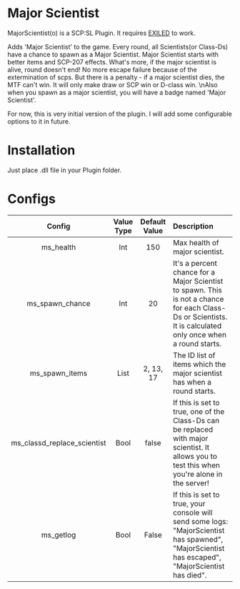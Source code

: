 # Major Scientist

MajorScientist(o) is a SCP:SL Plugin. It requires [EXILED] to work.

Adds 'Major Scientist' to the game. Every round, all Scientists(or Class-Ds) have a chance to spawn as a Major Scientist. Major Scientist starts with better items and SCP-207 effects. What's more, if the major scientist is alive, round doesn't end! No more escape failure because of the extermination of scps. But there is a penalty - if a major scientist dies, the MTF can't win. It will only make draw or SCP win or D-class win.
\nAlso when you spawn as a major scientist, you will have a badge named 'Major Scientist'.

For now, this is very initial version of the plugin. I will add some configurable options to it in future.

# Installation

Just place .dll file in your Plugin folder.

# Configs

| Config        | Value Type | Default Value | Description |
| :-------------: | :---------: | :------: | :--------- |
| ms_health | Int | 150 | Max health of major scientist. |
| ms_spawn_chance | Int | 20 | It's a percent chance for a Major Scientist to spawn. This is not a chance for each Class-Ds or Scientists. It is calculated only once when a round starts. |
| ms_spawn_items | List | 2, 13, 17 | The ID list of items which the major scientist has when a round starts. | 
| ms_classd_replace_scientist | Bool | false | If this is set to true, one of the Class-Ds can be replaced with major scientist. It allows you to test this when you're alone in the server! |
| ms_getlog | Bool | False | If this is set to true, your console will send some logs: "MajorScientist has spawned", "MajorScientist has escaped", "MajorScientist has died". |























[EXILED]: https://github.com/galaxy119/EXILED
